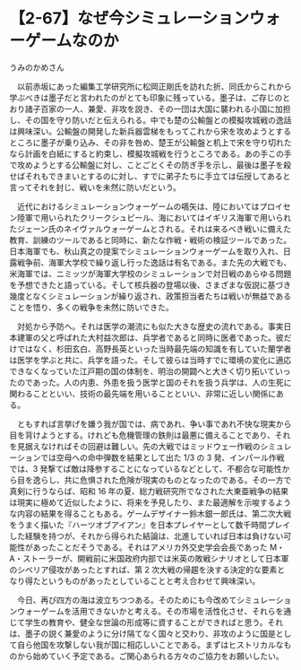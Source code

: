 # 【2-67】なぜ今シミュレーションウォーゲームなのか

<div class="author">うみのかめさん</div>

　以前赤坂にあった編集工学研究所に松岡正剛氏を訪れた折、同氏からこれから学ぶべきは墨子だと言われたのがとても印象に残っている。墨子は、ご存じのとおり諸子百家の一人、兼愛、非攻を説き、その一団は大国に襲われる小国に加担し、その国を守り防いだと伝えられる。中でも楚の公輸盤との模擬攻城戦の逸話は興味深い。公輸盤の開発した新兵器雲梯をもってこれから宋を攻めようとするところに墨子が乗り込み、その非を咎め、楚王が公輸盤と机上で宋を守り切れたなら計画を白紙にすると約束し、模擬攻城戦を行うところである。あの手この手で攻めようとする公輸盤に対し、ことごとくその防ぎ手を示し、最後は墨子を殺せばそれもできまいとするのに対し、すでに弟子たちに手立ては伝授してあると言ってそれを封じ、戦いを未然に防いだという。

　近代におけるシミュレーションウォーゲームの嚆矢は、陸においてはプロイセン陸軍で用いられたクリークシュピール、海においてはイギリス海軍で用いられたジェーン氏のネイヴァルウォーゲームとされる。それは来るべき戦いに備えた教育、訓練のツールであると同時に、新たな作戦・戦術の検証ツールであった。日本海軍でも、秋山真之の提案でシミュレーションウォーゲームを取り入れ、日露戦争前、海軍大学校で繰り返し行った逸話は有名である。また先の大戦でも、米海軍では、ニミッツが海軍大学校のシミュレーションで対日戦のあらゆる問題を予想できたと語っている。そして核兵器の登場以後、さまざまな仮説に基づき幾度となくシミュレーションが繰り返され、政策担当者たちは戦いが無益であることを悟り、多くの戦争を未然に防いできた。

　対処から予防へ。それは医学の潮流にも似た大きな歴史の流れである。事実日本建軍の父と呼ばれた大村益次郎は、兵学者であると同時に医者であった。彼だけではなく、杉田玄白、高野長英といった当時最先端の知識を有していた蘭学者は医学を学ぶと共に、兵学を語った。そして彼らは当時すでに環境の変化に適応できなくなっていた江戸期の国の体制を、明治の開闢へと大きく切り拓いていったのであった。人の内患、外患を扱う医学と国のそれを扱う兵学は、人の生死に関わることといい、技術の最先端を用いることといい、非常に近しい関係にある。

　ともすれば言挙げを嫌う我が国では、病であれ、争い事であれ不快な現実から目を背けようとする。けれども危機管理の鉄則は最悪に備えることであり、それを見据えなければその回避は難しい。先の大戦ではミッドウェー作戦のシミュレーションでは空母への命中弾数を結果として出た 1/3 の 3 発、インパール作戦では、3 発撃てば敵は降参することになっているなどとして、不都合な可能性から目を逸らし、共に危惧された危険が現実のものとなったのである。その一方で真剣に行うならば、昭和 16 年の夏、総力戦研究所でなされた大東亜戦争の結果は現実に極めて近似したように、将来を予見したり、また最適解を示唆するような内容の結果を得ることもある。ゲームデザイナー鈴木銀一郎氏は、第二次大戦をうまく描いた『ハーツオブアイアン』を日本プレイヤーとして数千時間プレイした経験を持つが、それから得られた結論は、北進していれば日本は負けない可能性があったことだそうである。それはアメリカ外交史学会会長であった M・A・ストーラーが、開戦前に米国政府内部では米英の敗戦シナリオとして日本軍のシベリア侵攻があったとすれば、第 2 次大戦の帰趨を決する決定的な要素となり得たというものがあったとしていることと考え合わせて興味深い。

　今日、再び四方の海は波立ちつつある。そのためにも今改めてシミュレーションウォーゲームを活用できないかと考える。その市場を活性化させ、それらを通じて学生の教育や、健全な世論の形成等に資することができればと思う。それは、墨子の説く兼愛のように分け隔てなく国々と交わり、非攻のように国是として自ら他国を攻撃しない我が国に相応しいことである。まずはヒストリカルなものから始めていく予定である。ご関心あられる方々のご協力をお願いしたい。
